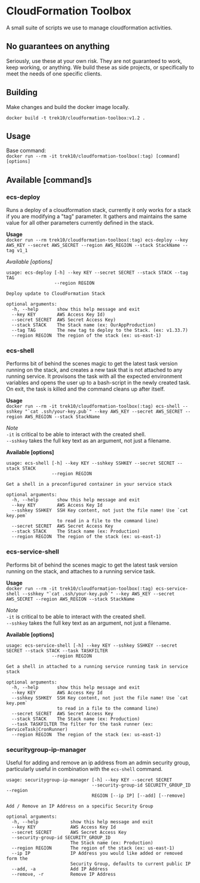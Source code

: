 # CloudFormation Toolbox

A small suite of scripts we use to manage cloudformation activities.

## No guarantees on anything

Seriously, use these at your own risk. They are not guaranteed to work, keep working, or anything. We build these as side projects, or specifically to meet the needs of one specific clients.

## Building

Make changes and build the docker image locally.

    docker build -t trek10/cloudformation-toolbox:v1.2 .

## Usage

Base command:  
`docker run --rm -it trek10/cloudformation-toolbox(:tag) [command] [options]`

## Available [command]s

### ecs-deploy

Runs a deploy of a cloudformation stack, currently it only works for a stack if you are modifying a "tag" parameter. It gathers and maintains the same value for all other parameters currently defined in the stack.

__Usage__  
`docker run --rm trek10/cloudformation-toolbox(:tag) ecs-deploy --key AWS_KEY --secret AWS_SECRET --region AWS_REGION --stack StackName --tag v1_1`

_Available [options]_

```
usage: ecs-deploy [-h] --key KEY --secret SECRET --stack STACK --tag TAG
                  --region REGION

Deploy update to CloudFormation Stack

optional arguments:
  -h, --help       show this help message and exit
  --key KEY        AWS Access Key Id)
  --secret SECRET  AWS Secret Access Key)
  --stack STACK    The Stack name (ex: OurAppProduction)
  --tag TAG        The new tag to deploy to the Stack. (ex: v1.33.7)
  --region REGION  The region of the stack (ex: us-east-1)
```

### ecs-shell
Performs bit of behind the scenes magic to get the latest task version running on the stack, and creates a new task that is not attached to any running service. It provisons the task with all the expected environment variables and opens the user up to a bash-script in the newly created task. On exit, the task is killed and the command cleans up after itself.

__Usage__  
``docker run --rm -it trek10/cloudformation-toolbox(:tag) ecs-shell --sshkey "`cat .ssh/your-key.pub`" --key AWS_KEY --secret AWS_SECRET --region AWS_REGION --stack StackName``

_Note_  
`-it` is critical to be able to interact with the created shell.  
`--sshkey` takes the full key text as an argument, not just a filename.

__Available [options]__
```
usage: ecs-shell [-h] --key KEY --sshkey SSHKEY --secret SECRET --stack STACK
                 --region REGION

Get a shell in a preconfigured container in your service stack

optional arguments:
  -h, --help       show this help message and exit
  --key KEY        AWS Access Key Id
  --sshkey SSHKEY  SSH Key content, not just the file name! Use `cat key.pem`
                   to read in a file to the command line)
  --secret SECRET  AWS Secret Access Key
  --stack STACK    The Stack name (ex: Production)
  --region REGION  The region of the stack (ex: us-east-1)
```

### ecs-service-shell
Performs bit of behind the scenes magic to get the latest task version running on the stack, and attaches to a running service task. 

__Usage__  
``docker run --rm -it trek10/cloudformation-toolbox(:tag) ecs-service-shell --sshkey "`cat .ssh/your-key.pub`" --key AWS_KEY --secret AWS_SECRET --region AWS_REGION --stack StackName``

_Note_  
`-it` is critical to be able to interact with the created shell.  
`--sshkey` takes the full key text as an argument, not just a filename.

__Available [options]__
```
usage: ecs-service-shell [-h] --key KEY --sshkey SSHKEY --secret SECRET --stack STACK --task TASKFILTER
                 --region REGION

Get a shell in attached to a running service running task in service stack

optional arguments:
  -h, --help       show this help message and exit
  --key KEY        AWS Access Key Id
  --sshkey SSHKEY  SSH Key content, not just the file name! Use `cat key.pem`
                   to read in a file to the command line)
  --secret SECRET  AWS Secret Access Key
  --stack STACK    The Stack name (ex: Production)
  --task TASKFILTER The filter for the task runner (ex: ServiceTask|CronRunner)
  --region REGION  The region of the stack (ex: us-east-1)
```

### securitygroup-ip-manager
Useful for adding and remove an ip address from an admin security group, particularly useful in combination with the `ecs-shell` command.

```
usage: securitygroup-ip-manager [-h] --key KEY --secret SECRET
                                --security-group-id SECURITY_GROUP_ID --region
                                REGION [--ip IP] [--add] [--remove]

Add / Remove an IP Address on a specific Security Group

optional arguments:
  -h, --help            show this help message and exit
  --key KEY             AWS Access Key Id
  --secret SECRET       AWS Secret Access Key
  --security-group-id SECURITY_GROUP_ID
                        The Stack name (ex: Production)
  --region REGION       The region of the stack (ex: us-east-1)
  --ip IP               IP Address you would like added or removed form the
                        Security Group, defaults to current public IP
  --add, -a             Add IP Address
  --remove, -r          Remove IP Address
  ```
  
